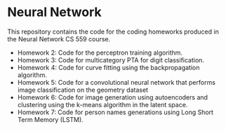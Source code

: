 # Neural Network
This repository contains the code for the coding homeworks produced in the Neural Network CS 559 course.
* Homework 2: Code for the perceptron training algorithm.
* Homework 3: Code for multicategory PTA for digit classification.
* Homework 4: Code for curve fitting using the backpropagation algorithm.
* Homework 5: Code for a convolutional neural network that performs image classification on the geometry dataset
* Homework 6: Code for image generation using autoencoders and clustering using the k-means algorithm in the latent space.
* Homework 7: Code for person names generations using Long Short Term Memory (LSTM).
